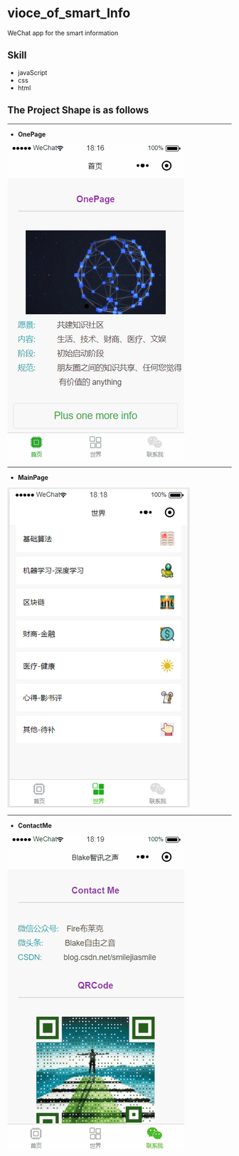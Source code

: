 # vioce_of_smart_Info

WeChat app for the  smart information

## Skill 

- javaScript
- css 
- html


## The Project Shape is as follows

--- 
- **OnePage**


![one](./image/show1.gif)

--- 
- **MainPage**


![two](./image/show2.png)

---
- **ContactMe**

![three](./image/show3.gif)
